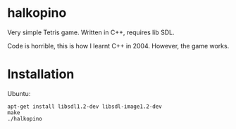 # halkopino

Very simple Tetris game. Written in C++, requires lib SDL.

Code is horrible, this is how I learnt C++ in 2004. However, the game works.

# Installation

Ubuntu:

```
apt-get install libsdl1.2-dev libsdl-image1.2-dev
make
./halkopino
```

